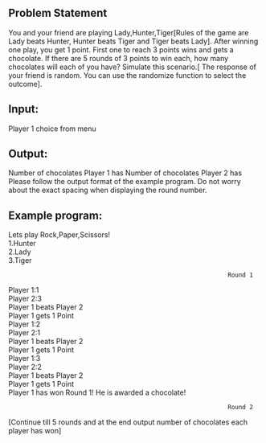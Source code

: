 ## Problem Statement

You and your friend are playing Lady,Hunter,Tiger[Rules of the game are Lady beats Hunter, Hunter beats Tiger and Tiger beats Lady]. After winning one play, you get 1 point. First one to reach 3 points wins and gets a chocolate. If there are 5 rounds of 3 points to win each, how many chocolates will each of you have? Simulate this scenario.[ The response of your friend is random. You can use the randomize function to select the outcome].

## Input:
Player 1 choice from menu

## Output:
Number of chocolates Player 1 has
Number of chocolates Player 2 has 
Please follow the output format of the example program. Do not worry about the exact spacing when displaying the round number.

## Example program:
Lets play Rock,Paper,Scissors!  
1.Hunter  
2.Lady  
3.Tiger  


                                                                 Round 1
Player 1:1  
Player 2:3  
Player 1 beats Player 2  
Player 1 gets 1 Point  
Player 1:2  
Player 2:1  
Player 1 beats Player 2  
Player 1 gets 1 Point  
Player 1:3  
Player 2:2  
Player 1 beats Player 2  
Player 1 gets 1 Point  
Player 1 has won Round 1! He is awarded a chocolate!  

                                                                 Round 2
[Continue till 5 rounds and at the end output number of chocolates each player has won]
